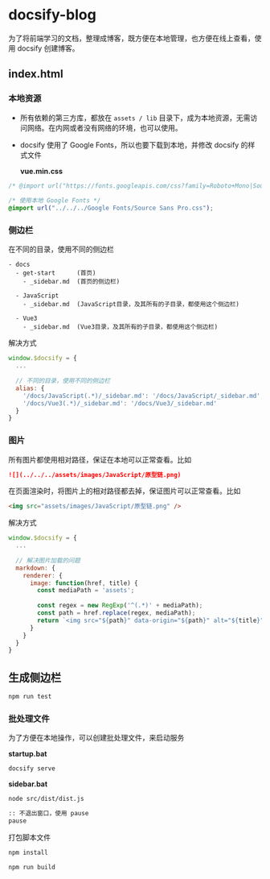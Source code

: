 # docsify-blog



为了将前端学习的文档，整理成博客，既方便在本地管理，也方便在线上查看，使用 docsify 创建博客。



## index.html

### 本地资源

- 所有依赖的第三方库，都放在 `assets / lib` 目录下，成为本地资源，无需访问网络。在内网或者没有网络的环境，也可以使用。

- docsify 使用了 Google Fonts，所以也要下载到本地，并修改 docsify 的样式文件

  **vue.min.css**

```css
/* @import url("https://fonts.googleapis.com/css?family=Roboto+Mono|Source+Sans+Pro:300,400,600"); */
  
/* 使用本地 Google Fonts */
@import url("../../../Google Fonts/Source Sans Pro.css");
```

  

### 侧边栏

在不同的目录，使用不同的侧边栏

```
- docs
  - get-start      (首页)
    - _sidebar.md  (首页的侧边栏)
    
  - JavaScript
    - _sidebar.md  (JavaScript目录，及其所有的子目录，都使用这个侧边栏)
  
  - Vue3
    - _sidebar.md  (Vue3目录，及其所有的子目录，都使用这个侧边栏)
```



解决方式

```js
window.$docsify = {
  ...
  
  // 不同的目录，使用不同的侧边栏
  alias: {
    '/docs/JavaScript(.*)/_sidebar.md': '/docs/JavaScript/_sidebar.md',
    '/docs/Vue3(.*)/_sidebar.md': '/docs/Vue3/_sidebar.md'
  }
}
```



### 图片

所有图片都使用相对路径，保证在本地可以正常查看。比如

```markdown
![](../../../assets/images/JavaScript/原型链.png)
```

在页面渲染时，将图片上的相对路径都去掉，保证图片可以正常查看。比如

```html
<img src="assets/images/JavaScript/原型链.png" />
```



解决方式

```js
window.$docsify = {
  ...
  
  // 解决图片加载的问题
  markdown: {
    renderer: {
      image: function(href, title) {
        const mediaPath = 'assets';
        
        const regex = new RegExp('^(.*)' + mediaPath);
        const path = href.replace(regex, mediaPath);
        return `<img src="${path}" data-origin="${path}" alt="${title}">`
      }
    }
  }
}
```



## 生成侧边栏

```bash
npm run test
```



### 批处理文件

为了方便在本地操作，可以创建批处理文件，来启动服务

**startup.bat**

```bash
docsify serve
```



**sidebar.bat**

```bash
node src/dist/dist.js

:: 不退出窗口，使用 pause
pause
```



打包脚本文件

```bash
npm install

npm run build
```

